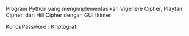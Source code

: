 Program Python yang mengimplementasikan Vigenere Cipher, Playfair Cipher, dan Hill Cipher dengan GUI tkinter

Kunci/Password : Kriptografi
